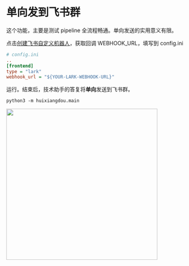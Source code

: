 # 单向发到飞书群

这个功能，主要是测试 pipeline 全流程畅通。单向发送的实用意义有限。

点击[创建飞书自定义机器人](https://open.feishu.cn/document/client-docs/bot-v3/add-custom-bot)，获取回调 WEBHOOK_URL，填写到 config.ini

```ini
# config.ini
..
[frontend]
type = "lark"
webhook_url = "${YOUR-LARK-WEBHOOK-URL}"
```

运行。结束后，技术助手的答复将**单向**发送到飞书群。

```shell
python3 -m huixiangdou.main
```

<img src="https://github.com/user-attachments/assets/80ea52ea-babf-4ded-8481-ded8a1ee9fd4" width="400">
